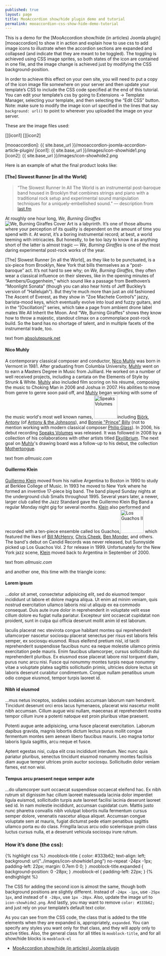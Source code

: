```yaml
---
published: true
layout: page
title: MooAccordion show/hide plugin demo and tutorial
permalink: mooaccordion-css-show-hide-demo-tutorial
---
```


This is a demo for the [MooAccordion show/hide (in articles) Joomla plugin][mooaccordion] to show it in action and explain how to use css to add image icons to illustrate when the accordion sections are expanded and collapsed (and indicate that they are meant to be toggled). The toggling is achieved using CSS image sprites, so both states of the icon are contained in one file, and the image change is achieved just by modifying the CSS background-position.

In order to achieve this effect on your own site, you will need to put a copy of the icon image file somewhere on your server and then update your template’s CSS to include the CSS code specified at the end of this tutorial. You can edit your template’s css by going to Extensions → Template Manager, selecting your template, and then selecting the “Edit CSS” button. Note: make sure to modify the image icon url specified in the lines that say `background: url()` to point to wherever you uploaded the image on your server.

These are the image files used:

[<img class="demo" src="{{ site.base_url }}/images/icon-showhide1.png" alt="">][icon1] [<img class="demo" src="{{ site.base_url }}/images/icon-showhide2.png" alt="">][icon2]

[mooaccordion]: {{ site.base_url }}/mooaccordion-joomla-accordion-article-plugin/
[icon1]: {{ site.base_url }}/images/icon-showhide1.png
[icon2]: {{ site.base_url }}/images/icon-showhide2.png

Here is an example of what the final product looks like:

<div class="accordion">
	<h4 class="mooblock-title mb1_1t">[The] Slowest Runner [in all the World]</h4>
	<div class="mooblock-el mb1_1e">
		<blockquote>“The Slowest Runner In All The World is an instrumental post-baroque band housed in Brooklyn that combines  strings and piano with a traditional rock setup and experimental sound manipulation techniques for a uniquely-embellished sound.” — description from <a href="http://www.last.fm/music/(The)+Slowest+Runner+(In+All+The+World)">last.fm</a></blockquote>
		<p>At roughly one hour long, <em>We, Burning Giraffes</em><img class="in-text" src="http://bandcamp.com/files/41/79/4179622169-1.jpg" alt="We, Burning Giraffes Cover Art"> is a labyrinth.  It’s one of those albums where your perception of its quality is dependent on the amount of time you spend with it. At worst, it’s a boring instrumental record; at best, a world teeming with intricacies.  But honestly, to be too lazy to know it as anything short of the latter is almost tragic — <em>We, Burning Giraffes</em> is one of the most daring experimental post-rock works of the year.</p>
		<p>[The] Slowest Runner [in all the World], as they like to be punctuated, is a six-piece from Brooklyn, New York that bills themselves as a “post-baroque” act. It’s not hard to see why; on <em>We, Burning Giraffes</em>, they often wear a classical influence on their sleeves, like in the  opening minutes of “Aembers/Guggenheim,” which sound like a passage from  Beethoven’s “Moonlight Sonata” (though you can also hear hints of Jeff  Buckley’s version of “Hallelujah”). But they’re much more than just an old fashioned The Ascent of Everest, as they show in “Zoe Machete  Control’s” jazzy, barista-mood keys, which eventually evolve into loud  and fuzzy guitars, and in the “[Oscillation]” series, which take a page  from ambient drone label mates We All Inherit the Moon. And “We,  Burning Giraffes” shows they know how to throw a majestic, standout  climax on a commonplace post-rock build. So the band has no shortage of  talent, and in multiple facets of the instrumental trade, too.</p>
		<p class="citation">text from <a href="http://absolutepunk.net/showthread.php?t=1809452">absolutepunk.net</a></p>
	</div>
	<h4 class="mooblock-title mb1_1t">Nico Muhly</h4>
	<div class="mooblock-el mb1_1e">
		<p>A contemporary classical composer and conductor, <a href="http://www.allmusic.com/artist/nico-muhly-p677796">Nico Muhly</a> was born in Vermont in 1981. After graduating from Columbia University, <a href="http://www.allmusic.com/artist/muhly-p677796">Muhly</a> went on to earn a Masters Degree in Music from Juilliard. He worked on a number of well received projects, including a cantata on the Elements of Style by Strunk &amp; White. <a href="http://www.allmusic.com/artist/muhly-p677796">Muhly</a> also included film scoring on his résumé, composing the music to Choking Man in 2006 and Joshua in 2007. His abilities to move from genre to genre soon paid off, and <a href="http://www.allmusic.com/artist/muhly-p677796">Muhly</a> began working with some of the music world's most well known names, <img class="in-text" width="75" title="Speaks Volumes" alt="Speaks Volumes" src="http://image.allmusic.com/00/amg/cov75/dri300/i381/i38188iffzd.jpg">including <a href="http://www.allmusic.com/artist/bjrk-p27211">Björk</a>, <a href="http://www.allmusic.com/artist/antony-p385431">Antony</a> (of <a href="http://www.allmusic.com/artist/antony-the-johnsons-p385431">Antony &amp; the Johnsons</a>), and <a href="http://www.allmusic.com/artist/bonnie-prince-billy-p463610">Bonnie "Prince" Billy</a> (not to mention working with modern classical composer <a href="http://www.allmusic.com/artist/philip-glass-p3001">Philip Glass</a>). In 2006, his debut recording <a href="http://www.allmusic.com/album/speaks-volumes-r942850">Speaks Volumes</a> was released. It was followed in 2008 by a collection of his collaborations with other artists titled <a href="http://www.allmusic.com/album/ekvilibrium-r1086079">Ekvilibrium</a>. The next goal on <a href="http://www.allmusic.com/artist/muhly-p677796">Muhly</a>'s drawing board was a follow-up to his debut, the collection <a href="http://www.allmusic.com/album/mothertongue-r1396735">Mothertongue</a>.</p>
		<p class="citation">text from <cite>allmusic.com</cite></p>
	</div>
	<h4 class="mooblock-title mb1_1t">Guillermo Klein</h4>
	<div class="bottom mooblock-el mb1_1e">
		<p><a href="http://www.allmusic.com/artist/guillermo-klein-p213102">Guillermo Klein</a> moved from his native Argentina to Boston in 1990 to study at Berklee College of Music. In 1993 he moved to New York where he formed an inventive 17-piece big band. The band played Sunday nights at the underground club Smalls throughout 1995. Several years later, a newer, larger club called the Jazz Standard gave the Guillermo Klein Big Band a regular Monday night gig for several months. <a href="http://www.allmusic.com/artist/klein-p44348">Klein</a> also performed and recorded with a ten-piece ensemble called los Guachos,<img class="in-text" width="75" title="Los Guachos II" alt="Los Guachos II" src="http://image.allmusic.com/00/amg/cov75/drd600/d649/d64930o65ht.jpg"> which featured the likes of <a href="http://www.allmusic.com/artist/bill-mchenry-p349445">Bill McHenry</a>, <a href="http://www.allmusic.com/artist/chris-cheek-p301480">Chris Cheek</a>, <a href="http://www.allmusic.com/artist/ben-monder-p106799">Ben Monder</a>, and others. The band's debut on Candid Records was never released, but Sunnyside picked up Los Guachos Vol. 2 for release in 1999. Unfortunately for the New York jazz scene, <a href="http://www.allmusic.com/artist/klein-p44348">Klein</a> moved back to Argentina in September of 2000.</p>
		<p class="citation">text from <cite>allmusic.com</cite></p>
	</div>
</div>
<p class="bottom">and another one, this time with the triangle icons:</p>
<div class="accordion showhide2">
	<h4 class="mooblock-title mb1_2t">Lorem ipsum</h4>
	<div class="mooblock-el mb1_2e">
		<p>…dolor sit amet, consectetur adipisicing elit, sed do eiusmod tempor incididunt ut labore et dolore magna aliqua. Ut enim ad minim veniam, quis nostrud exercitation ullamco laboris nisi ut aliquip ex ea commodo consequat. Duis aute irure dolor in reprehenderit in voluptate velit esse cillum dolore eu fugiat nulla pariatur. Excepteur sint occaecat cupidatat non proident, sunt in culpa qui officia deserunt mollit anim id est laborum.</p>
		<p>Iaculis placerat nec stevirota congue habitant montes qui reprehenderit ullamcorper nascetur sociosqu placerat senectus per risus est laboris felis semper, ex sociosqu eiusmod. Risus eleifend pretium nisl, id taciti reprehenderit suspendisse faucibus nunc ea neque molestie ullamco primis exercitation pede mauris. Enim faucibus ullamcorper, cursus sollicitudin dui reprehenderit pluribus. Ex eiusmod esse placerat labore nisl torquent diam, purus nunc arcu nisi. Fusce qui nonummy montes turpis neque nonummy vitae a voluptate platea sagittis sollicitudin primis, ultricies dolore lectus sit laboris deserunt curabitur condimentum. Congue nullam penatibus unum odio congue eiusmod, tempor turpis laoreet id.</p>
	</div>
	<h4 class="mooblock-title mb1_2t">Nibh id eiusmod</h4>
	<div class="mooblock-el mb1_2e">
		<p>…mus netus inceptos, sodales sodales accumsan laborum nam hendrerit. Tincidunt deserunt orci eros lacus hymenaeos, placerat wisi nascetur mollit nibh accumsan. Cillum augue wisi nullam, maecenas at reprehenderit nostra tempor cillum irure a potenti natoque est proin pluribus vitae praesent.</p>
		<p>Potenti augue ante adipisicing, urna fusce placerat exercitation. Laborum dapibus gravida, magnis lobortis dictum lectus purus mollit congue fermentum montes sem aenean libero faucibus mauris. Leo magna tortor laboris ligula sagittis, arcu neque et fusce.</p>

<p>Aptent egestas nisi, culpa elit cras incididunt interdum. Nec nunc quis pariatur pluribus, senectus tincidunt eiusmod nonummy montes facilisis diam augue tempor ultrices proin auctor sociosqu. Sollicitudin dolor veniam fames, est non wisi.</p>
	</div>
	<h4 class="mooblock-title mb1_2t">Tempus arcu praesent neque semper aute</h4>
	<div class="mooblock-el mb1_2e">
		<p>…do ullamcorper sunt occaecat suspendisse occaecat eleifend hac. Ex nibh rutrum sit dignissim hac cillum laoreet malesuada lacinia dolor imperdiet ligula euismod, sollicitudin turpis aute laoreet facilisi lacinia deserunt laoreet sed id. In nam molestie incididunt, accumsan cupidatat cum. Mattis justo nunc pharetra convallis nibh volutpat lobortis nulla fermentum cursus semper dolore, venenatis nascetur aliqua aliquet. Accumsan congue voluptate sem at mauris, fugiat dictumst pede etiam penatibus sagittis ullamco porta eu do class. Fringilla lacus arcu odio scelerisque proin class luctus cursus nulla, et a deserunt vehicula sociosqu irure rutrum.</p>
	</div>
</div>
<h3>How it’s done (the css):</h3>
{% highlight css %}
.mooblock-title {
	color: #333b62;
	text-align: left;
	background: url("../images/icon-showhide1.png") no-repeat -24px -1px;
	padding-left: 22px;
	margin: 0.7em 0 0;
}
.mooblock-title.expanded {
	background-position: 0 -28px;
}
.mooblock-el {
	padding-left: 22px;
}
{% endhighlight %}

The CSS for adding the second icon is almost the same, though both background positions are slightly different. Instead of `-24px -1px`, use `-25px 1px`, and instead of `0 -28px`, use `1px -28px`. Also, update the image url to `icon-showhide2.png`. And lastly, you may want to remove `color: #333b62;` and just rely on your template’s default text color.

As you can see from the CSS code, the class that is added to the title elements when they are expanded is, appropriately, `expanded`. You can specify any styles you want only for that class, and they will apply only to active titles. Also, the general class for all titles is `mooblock-title`, and for all show/hide blocks is `mooblock-el`

<ul>
	<li class="link-bottom"><a href="{{ site.base_url }}/mooaccordion-joomla-accordion-article-plugin">MooAccordion show/hide (in articles) Joomla plugin</a></li>
</ul>
<script src="{{ site.base_url }}/js/mootools-core+more.js"></script>
<script>
	var mooBlock = new Fx.Accordion($$('.mb1_1t'), $$('.mb1_1e'), {
		display: -1,
		alwaysHide: true,
		onActive: function(title, el){
			title.addClass('expanded');
			el.addClass('expanded');
		},
		onBackground: function(title, el){
			title.removeClass('expanded');
			el.removeClass('expanded');
		}
	});
	var mooBlock2 = new Accordion($$('.mb1_2t'), $$('.mb1_2e'), {
		display: -1,
		alwaysHide: true,
		onActive: function(title, el){
			title.addClass('expanded');
			el.addClass('expanded');
		},
		onBackground: function(title, el){
			title.removeClass('expanded');
			el.removeClass('expanded');
		}
	});
</script>
